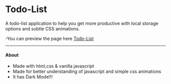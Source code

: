 # Todo-List

A todo-list application to help you get more productive with local storage options and subtle CSS animations.

-You can preview the page here
[Todo-List](https://therealgeekfruit.github.io/Todo-List/)

---

#### About

- Made with html,css & vanilla javascript
- Made for better understanding of javascript and simple css animations
- It has Dark Mode!!!
